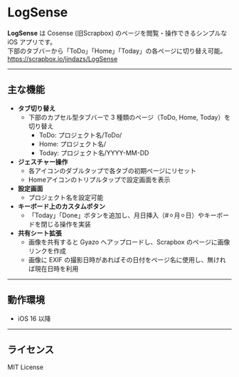 # LogSense

**LogSense** は Cosense (旧Scrapbox) のページを閲覧・操作できるシンプルな iOS アプリです。  
下部のタブバーから「ToDo」「Home」「Today」の各ページに切り替え可能。
https://scrapbox.io/jindazs/LogSense

---

## 主な機能

- **タブ切り替え**  
  - 下部のカプセル型タブバーで 3 種類のページ（ToDo, Home, Today）を切り替え
    - ToDo: プロジェクト名/ToDo/
    - Home: プロジェクト名/
    - Today: プロジェクト名/YYYY-MM-DD
- **ジェスチャー操作**  
  - 各アイコンのダブルタップで各タブの初期ページにリセット  
  - Homeアイコンのトリプルタップで設定画面を表示
- **設定画面**  
  - プロジェクト名を設定可能
- **キーボード上のカスタムボタン**
  - 「Today」「Done」ボタンを追加し、月日挿入（#⚪︎月⚪︎日）やキーボードを閉じる操作を実装
- **共有シート拡張**
  - 画像を共有すると Gyazo へアップロードし、Scrapbox のページに画像リンクを作成
  - 画像に EXIF の撮影日時があればその日付をページ名に使用し、無ければ現在日時を利用

---

## 動作環境

- iOS 16 以降  

---

## ライセンス

MIT License
